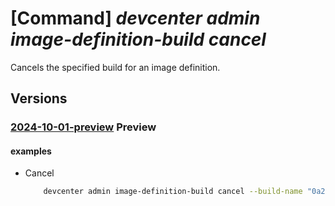 # [Command] _devcenter admin image-definition-build cancel_

Cancels the specified build for an image definition.

## Versions

### [2024-10-01-preview](/Resources/mgmt-plane/L3N1YnNjcmlwdGlvbnMve30vcmVzb3VyY2Vncm91cHMve30vcHJvdmlkZXJzL21pY3Jvc29mdC5kZXZjZW50ZXIvcHJvamVjdHMve30vY2F0YWxvZ3Mve30vaW1hZ2VkZWZpbml0aW9ucy97fS9idWlsZHMve30vY2FuY2Vs/2024-10-01-preview.xml) **Preview**

<!-- mgmt-plane /subscriptions/{}/resourcegroups/{}/providers/microsoft.devcenter/projects/{}/catalogs/{}/imagedefinitions/{}/builds/{}/cancel 2024-10-01-preview -->

#### examples

- Cancel
    ```bash
        devcenter admin image-definition-build cancel --build-name "0a28fc61-6f87-4611-8fe2-32df44ab93b7" --catalog-name "CentralCatalog" --image-definition-name "DefaultDevImage" --project-name "rg1" --resource-group "rg1"
    ```
